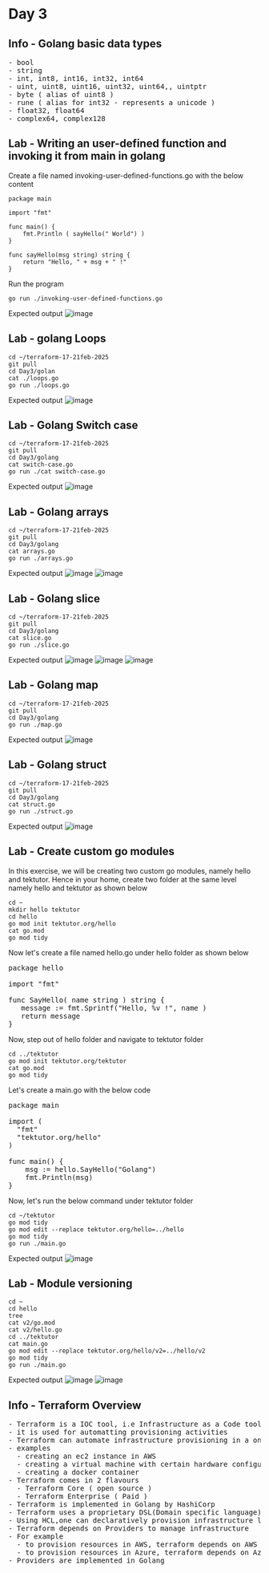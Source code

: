 # Day 3

## Info - Golang basic data types
<pre>
- bool
- string
- int, int8, int16, int32, int64
- uint, uint8, uint16, uint32, uint64,, uintptr
- byte ( alias of uint8 )
- rune ( alias for int32 - represents a unicode )
- float32, float64
- complex64, complex128
</pre>

## Lab - Writing an user-defined function and invoking it from main in golang

Create a file named invoking-user-defined-functions.go with the below content
```
package main

import "fmt"

func main() {
	fmt.Println ( sayHello(" World") )
}

func sayHello(msg string) string {
	return "Hello, " + msg + " !"
}
```

Run the program
```
go run ./invoking-user-defined-functions.go
```

Expected output
![image](https://github.com/user-attachments/assets/5652a04e-1691-46aa-9463-ce6b979acb9d)


## Lab - golang Loops
```
cd ~/terraform-17-21feb-2025
git pull
cd Day3/golan
cat ./loops.go
go run ./loops.go
```

Expected output
![image](https://github.com/user-attachments/assets/37d2e280-6879-45eb-8919-459bf8ecae54)

## Lab - Golang Switch case
```
cd ~/terraform-17-21feb-2025
git pull
cd Day3/golang
cat switch-case.go
go run ./cat switch-case.go 
```

Expected output
![image](https://github.com/user-attachments/assets/4908f4ff-e66d-4d02-aa74-35edecd1bc4b)

## Lab - Golang arrays
```
cd ~/terraform-17-21feb-2025
git pull
cd Day3/golang
cat arrays.go
go run ./arrays.go
```

Expected output
![image](https://github.com/user-attachments/assets/b79deb0b-09c5-4945-9270-281bb96995ee)
![image](https://github.com/user-attachments/assets/1907bb33-cc15-4413-831c-7b057c47f18c)

## Lab - Golang slice
```
cd ~/terraform-17-21feb-2025
git pull
cd Day3/golang
cat slice.go
go run ./slice.go
```

Expected output
![image](https://github.com/user-attachments/assets/c5d51db8-5278-4608-bded-c747835ba3fe)
![image](https://github.com/user-attachments/assets/c0290c81-49c2-4d3b-b074-f6da5083a60d)
![image](https://github.com/user-attachments/assets/34879507-862e-4f77-9e3e-c0a9b1b1033a)

## Lab - Golang map
```
cd ~/terraform-17-21feb-2025
git pull
cd Day3/golang
go run ./map.go
```

Expected output
![image](https://github.com/user-attachments/assets/de89164a-b3dd-402b-bef2-c98e6dd69f34)

## Lab - Golang struct
```
cd ~/terraform-17-21feb-2025
git pull
cd Day3/golang
cat struct.go
go run ./struct.go
```

Expected output
![image](https://github.com/user-attachments/assets/c5c20c40-2f8b-4d2b-8dcd-6d62a492b2ba)

## Lab - Create custom go modules

In this exercise, we will be creating two custom go modules, namely hello and tektutor.  Hence in your home, create two folder at the same level namely hello and tektutor as shown below
```
cd ~
mkdir hello tektutor
cd hello
go mod init tektutor.org/hello
cat go.mod
go mod tidy
```

Now let's create a file named hello.go under hello folder as shown below
<pre>
package hello

import "fmt"

func SayHello( name string ) string {
   message := fmt.Sprintf("Hello, %v !", name )
   return message
}	
</pre>

Now, step out of hello folder and navigate to tektutor folder
```
cd ../tektutor
go mod init tektutor.org/tektutor
cat go.mod
go mod tidy
```

Let's create a main.go with the below code
<pre>
package main

import (
  "fmt"
  "tektutor.org/hello"
)

func main() {
	msg := hello.SayHello("Golang")
	fmt.Println(msg)
}	
</pre>

Now, let's run the below command under tektutor folder
```
cd ~/tektutor
go mod tidy
go mod edit --replace tektutor.org/hello=../hello
go mod tidy
go run ./main.go
```

Expected output
![image](https://github.com/user-attachments/assets/f397071b-edde-4b64-8f44-edc8ac411353)

## Lab - Module versioning
```
cd ~
cd hello
tree
cat v2/go.mod
cat v2/hello.go
cd ../tektutor
cat main.go
go mod edit --replace tektutor.org/hello/v2=../hello/v2
go mod tidy
go run ./main.go
```

Expected output
![image](https://github.com/user-attachments/assets/2d99e29a-267e-4f6e-8f03-dc5c20c43139)
![image](https://github.com/user-attachments/assets/6e2db257-db6d-422f-8588-aadfc7044924)

## Info - Terraform Overview
<pre>
- Terraform is a IOC tool, i.e Infrastructure as a Code tool
- it is used for automatting provisioning activities
- Terraform can automate infrastructure provisioning in a on-premise, private cloud, public cloud or hybrid cloud
- examples
  - creating an ec2 instance in AWS
  - creating a virtual machine with certain hardware configures and install Unix/Linux/Mac/Windows OS in it
  - creating a docker container
- Terraform comes in 2 flavours
  - Terraform Core ( open source )
  - Terraform Enterprise ( Paid )
- Terraform is implemented in Golang by HashiCorp
- Terraform uses a proprietary DSL(Domain specific language) language called HCL (Hashicorp Configuration Language )
- Using HCL,one can declaratively provision infrastructure locally or in cloud
- Terraform depends on Providers to manage infrastructure
- For example
  - to provision resources in AWS, terraform depends on AWS provider
  - to provision resources in Azure, terraform depends on Azure provider
- Providers are implemented in Golang
</pre>
